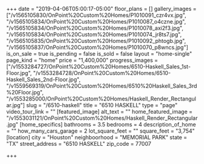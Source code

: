 +++
date = "2019-04-06T05:00:17-05:00"
floor_plans = []
gallery_images = ["/v1565105830/OnPoint%20Custom%20Homes/P1010091_czr4vx.jpg", "/v1565105834/OnPoint%20Custom%20Homes/P1010087_o4czne.jpg", "/v1565105834/OnPoint%20Custom%20Homes/P1010078_axi2f3.jpg", "/v1565105834/OnPoint%20Custom%20Homes/P1010074_jr8ts7.jpg", "/v1565105835/OnPoint%20Custom%20Homes/P1010092_phtogb.jpg", "/v1565105837/OnPoint%20Custom%20Homes/P1010070_p8wncs.jpg"]
is_on_sale = true
is_pending = false
is_sold = false
layout = "home-single"
page_kind = "home"
price = "1,400,000"
progress_images = ["/v1553284727/OnPoint%20Custom%20Homes/6510-Haskell_Sales_1st-Floor.jpg", "/v1553284728/OnPoint%20Custom%20Homes/6510-Haskell_Sales_2nd-Floor.jpg", "/v1559569319/OnPoint%20Custom%20Homes/6510%20Haskell_Sales_3rd%20Floor.jpg", "/v1553285000/OnPoint%20Custom%20Homes/Haskell_Render_Rectangular.jpg"]
slug = "/6510-haskell"
title = "6510 HASKELL"
type = "page"
video_tour_link = ""
[featured_image]
alt_text = ""
home_featured_image = "/v1553031121/OnPoint%20Custom%20Homes/Haskell_Render_Rectangular.jpg"
[home_specifics]
bathrooms = 3.5
bedrooms = 4
description_of_home = ""
how_many_cars_garage = 2
lot_square_feet = ""
square_feet = "3,754"
[location]
city = "Houston"
neighboorhood = "MEMORIAL PARK"
state = "TX"
street_address = "6510 HASKELL"
zip_code = 77007

+++
